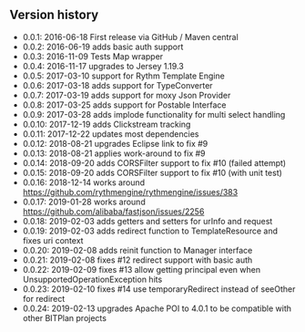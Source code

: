 ## Version history
*  0.0.1: 2016-06-18 First release via GitHub / Maven central
*  0.0.2: 2016-06-19 adds basic auth support
*  0.0.3: 2016-11-09 Tests Map wrapper
*  0.0.4: 2016-11-17 upgrades to Jersey 1.19.3
*  0.0.5: 2017-03-10 support for Rythm Template Engine
*  0.0.6: 2017-03-18 adds support for TypeConverter
*  0.0.7: 2017-03-19 adds support for moxy Json Provider
*  0.0.8: 2017-03-25 adds support for Postable Interface
*  0.0.9: 2017-03-28 adds implode functionality for multi select handling
* 0.0.10: 2017-12-19 adds Clickstream tracking
* 0.0.11: 2017-12-22 updates most dependencies
* 0.0.12: 2018-08-21 upgrades Eclipse link to fix #9
* 0.0.13: 2018-08-21 applies work-around to fix #9
* 0.0.14: 2018-09-20 adds CORSFilter support to fix #10 (failed attempt)
* 0.0.15: 2018-09-20 adds CORSFilter support to fix #10 (with unit test)
* 0.0.16: 2018-12-14 works around https://github.com/rythmengine/rythmengine/issues/383
* 0.0.17: 2019-01-28 works around https://github.com/alibaba/fastjson/issues/2256
* 0.0.18: 2019-02-03 adds getters and setters for urInfo and request
* 0.0.19: 2019-02-03 adds redirect function to TemplateResource and fixes uri context
* 0.0.20: 2019-02-08 adds reinit function to Manager interface
* 0.0.21: 2019-02-08 fixes #12 redirect support with basic auth
* 0.0.22: 2019-02-09 fixes #13 allow getting principal even when UnsupportedOperationException hits
* 0.0.23: 2019-02-10 fixes #14 use temporaryRedirect instead of seeOther for redirect
* 0.0.24: 2019-02-13 upgrades Apache POI to 4.0.1 to be compatible with other BITPlan projects
